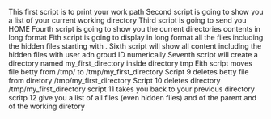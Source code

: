 This first script is to print your work path
Second script is going to show you a list of your current working directory
Third script is going to send you HOME
Fourth script is going to show you the current directories contents in long format
Fith script is going to display in long format all the files including the hidden files starting with
.
Sixth script will show all content including the hidden files with user adn groud ID numerically
Seventh script will create a directory named my_first_directory inside directory tmp
Eith script moves file betty from /tmp/ to /tmp/my_first_directory
Script 9 deletes betty file from diretory /tmp/my_first_directory
Script 10 deletes directory /tmp/my_first_directory
script 11 takes you back to your previous directory
scritp 12 give you a list of all files (even hidden files) and of the parent and of the working diretory

